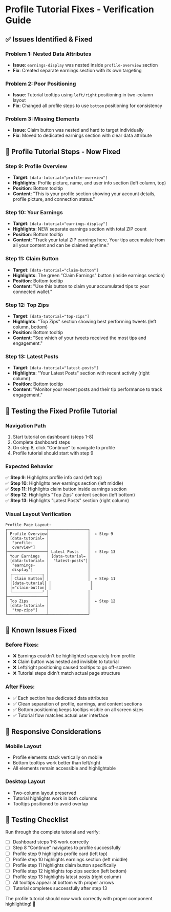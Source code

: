 # Profile Tutorial Fixes - Verification Guide

## ✅ **Issues Identified & Fixed**

### **Problem 1: Nested Data Attributes** 
- **Issue**: `earnings-display` was nested inside `profile-overview` section
- **Fix**: Created separate earnings section with its own targeting

### **Problem 2: Poor Positioning**
- **Issue**: Tutorial tooltips using `left/right` positioning in two-column layout
- **Fix**: Changed all profile steps to use `bottom` positioning for consistency

### **Problem 3: Missing Elements**
- **Issue**: Claim button was nested and hard to target individually  
- **Fix**: Moved to dedicated earnings section with clear data attribute

## 🎯 **Profile Tutorial Steps - Now Fixed**

### **Step 9: Profile Overview**
- **Target**: `[data-tutorial="profile-overview"]`
- **Highlights**: Profile picture, name, and user info section (left column, top)
- **Position**: Bottom tooltip
- **Content**: "This is your profile section showing your account details, profile picture, and connection status."

### **Step 10: Your Earnings** 
- **Target**: `[data-tutorial="earnings-display"]`
- **Highlights**: NEW separate earnings section with total ZIP count
- **Position**: Bottom tooltip  
- **Content**: "Track your total ZIP earnings here. Your tips accumulate from all your content and can be claimed anytime."

### **Step 11: Claim Button**
- **Target**: `[data-tutorial="claim-button"]` 
- **Highlights**: The green "Claim Earnings" button (inside earnings section)
- **Position**: Bottom tooltip
- **Content**: "Use this button to claim your accumulated tips to your connected wallet."

### **Step 12: Top Zips**
- **Target**: `[data-tutorial="top-zips"]`
- **Highlights**: "Top Zips" section showing best performing tweets (left column, bottom)
- **Position**: Bottom tooltip
- **Content**: "See which of your tweets received the most tips and engagement."

### **Step 13: Latest Posts** 
- **Target**: `[data-tutorial="latest-posts"]`
- **Highlights**: "Your Latest Posts" section with recent activity (right column)
- **Position**: Bottom tooltip
- **Content**: "Monitor your recent posts and their tip performance to track engagement."

## 🧪 **Testing the Fixed Profile Tutorial**

### **Navigation Path**
1. Start tutorial on dashboard (steps 1-8) 
2. Complete dashboard steps
3. On step 8, click "Continue" to navigate to profile
4. Profile tutorial should start with step 9

### **Expected Behavior** 
✅ **Step 9**: Highlights profile info card (left top)  
✅ **Step 10**: Highlights new earnings section (left middle)  
✅ **Step 11**: Highlights claim button inside earnings section  
✅ **Step 12**: Highlights "Top Zips" content section (left bottom)  
✅ **Step 13**: Highlights "Latest Posts" section (right column)  

### **Visual Layout Verification**

```
Profile Page Layout:
┌─────────────────┬─────────────────┐
│ Profile Overview│                 │  ← Step 9
│ [data-tutorial= │                 │
│  "profile-      │                 │
│  overview"]     │                 │
├─────────────────┤ Latest Posts    │  ← Step 13
│ Your Earnings   │ [data-tutorial= │
│ [data-tutorial= │  "latest-posts"]│
│  "earnings-     │                 │
│  display"]      │                 │
│ ┌─────────────┐ │                 │
│ │ Claim Button│ │                 │  ← Step 11
│ │[data-tutorial│ │                 │
│ │="claim-button│ │                 │
│ └─────────────┘ │                 │
├─────────────────┤                 │
│ Top Zips        │                 │  ← Step 12
│ [data-tutorial= │                 │
│  "top-zips"]    │                 │
└─────────────────┴─────────────────┘
```

## 🚨 **Known Issues Fixed**

### **Before Fixes:**
- ❌ Earnings couldn't be highlighted separately from profile
- ❌ Claim button was nested and invisible to tutorial
- ❌ Left/right positioning caused tooltips to go off-screen
- ❌ Tutorial steps didn't match actual page structure

### **After Fixes:**  
- ✅ Each section has dedicated data attributes
- ✅ Clean separation of profile, earnings, and content sections
- ✅ Bottom positioning keeps tooltips visible on all screen sizes
- ✅ Tutorial flow matches actual user interface

## 📱 **Responsive Considerations**

### **Mobile Layout**
- Profile elements stack vertically on mobile
- Bottom tooltips work better than left/right
- All elements remain accessible and highlightable

### **Desktop Layout** 
- Two-column layout preserved
- Tutorial highlights work in both columns
- Tooltips positioned to avoid overlap

## 🎉 **Testing Checklist**

Run through the complete tutorial and verify:

- [ ] Dashboard steps 1-8 work correctly
- [ ] Step 8 "Continue" navigates to profile successfully  
- [ ] Profile step 9 highlights profile card (left top)
- [ ] Profile step 10 highlights earnings section (left middle)
- [ ] Profile step 11 highlights claim button specifically
- [ ] Profile step 12 highlights top zips section (left bottom)  
- [ ] Profile step 13 highlights latest posts (right column)
- [ ] All tooltips appear at bottom with proper arrows
- [ ] Tutorial completes successfully after step 13

The profile tutorial should now work correctly with proper component highlighting! 🚀